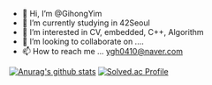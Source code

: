 - 👋 Hi, I’m @GihongYim
- 🌱 I’m currently studying in 42Seoul
- 👀 I’m interested in CV, embedded, C++, Algorithm
- 💞️ I’m looking to collaborate on ....
- 📫 How to reach me ... ygh0410@naver.com

<!---
GihongYim/GihongYim is a ✨ special ✨ repository because its `README.md` (this file) appears on your GitHub profile.
You can click the Preview link to take a look at your changes.
--->
  [![Anurag's github stats](https://github-readme-stats.vercel.app/api?username=GihongYim)](https://github.com/anuraghazra/github-readme-stats)
  [![Solved.ac Profile](http://mazassumnida.wtf/api/generate_badge?boj=ygh0410)](https://solved.ac/ygh0410)
